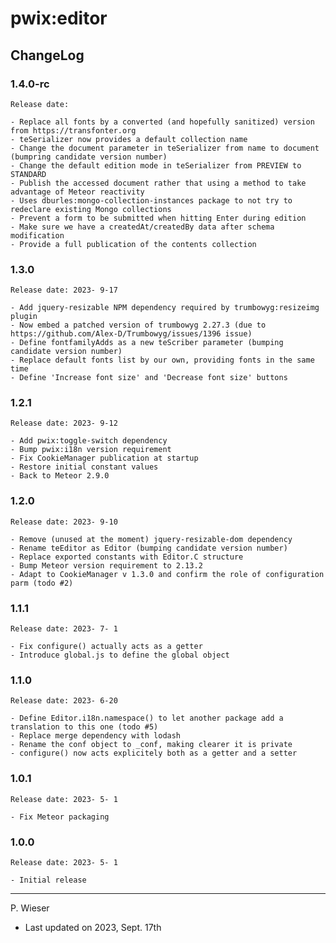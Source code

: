 # pwix:editor

## ChangeLog

### 1.4.0-rc

    Release date: 

    - Replace all fonts by a converted (and hopefully sanitized) version from https://transfonter.org
    - teSerializer now provides a default collection name
    - Change the document parameter in teSerializer from name to document (bumpring candidate version number)
    - Change the default edition mode in teSerializer from PREVIEW to STANDARD
    - Publish the accessed document rather that using a method to take advantage of Meteor reactivity
    - Uses dburles:mongo-collection-instances package to not try to redeclare existing Mongo collections
    - Prevent a form to be submitted when hitting Enter during edition
    - Make sure we have a createdAt/createdBy data after schema modification
    - Provide a full publication of the contents collection
 
### 1.3.0

    Release date: 2023- 9-17

    - Add jquery-resizable NPM dependency required by trumbowyg:resizeimg plugin
    - Now embed a patched version of trumbowyg 2.27.3 (due to https://github.com/Alex-D/Trumbowyg/issues/1396 issue)
    - Define fontfamilyAdds as a new teScriber parameter (bumping candidate version number)
    - Replace default fonts list by our own, providing fonts in the same time
    - Define 'Increase font size' and 'Decrease font size' buttons

### 1.2.1

    Release date: 2023- 9-12

    - Add pwix:toggle-switch dependency
    - Bump pwix:i18n version requirement
    - Fix CookieManager publication at startup
    - Restore initial constant values
    - Back to Meteor 2.9.0

### 1.2.0

    Release date: 2023- 9-10

    - Remove (unused at the moment) jquery-resizable-dom dependency
    - Rename teEditor as Editor (bumping candidate version number)
    - Replace exported constants with Editor.C structure
    - Bump Meteor version requirement to 2.13.2
    - Adapt to CookieManager v 1.3.0 and confirm the role of configuration parm (todo #2)

### 1.1.1

    Release date: 2023- 7- 1

    - Fix configure() actually acts as a getter
    - Introduce global.js to define the global object

### 1.1.0

    Release date: 2023- 6-20

    - Define Editor.i18n.namespace() to let another package add a translation to this one (todo #5)
    - Replace merge dependency with lodash
    - Rename the conf object to _conf, making clearer it is private
    - configure() now acts explicitely both as a getter and a setter

### 1.0.1

    Release date: 2023- 5- 1

    - Fix Meteor packaging

### 1.0.0

    Release date: 2023- 5- 1

    - Initial release

---
P. Wieser
- Last updated on 2023, Sept. 17th
